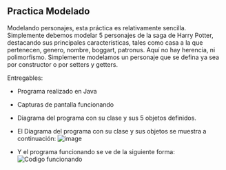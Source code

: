 ## Practica Modelado

Modelando personajes, esta práctica es relativamente sencilla. Simplemente debemos modelar 5 personajes de la saga de Harry Potter, destacando sus principales características, tales como casa a la que pertenecen, genero, nombre, boggart, patronus. Aquí no hay herencia, ni polimorfismo. Simplemente modelamos un personaje que se defina ya sea por constructor o por setters y getters.


Entregables:

- Programa realizado en Java
- Capturas de pantalla funcionando
- Diagrama del programa con su clase y sus 5 objetos definidos.


- El Diagrama del programa con su clase y sus objetos se muestra a continuación:
![image](https://user-images.githubusercontent.com/99369122/166619856-39ae7054-825c-4d22-8332-a9cccb3eef57.png)


- Y el programa funcionando se ve de la siguiente forma:
 ![Codigo funcionando](https://user-images.githubusercontent.com/99369122/166619975-ed47319c-b114-4ae3-9df4-86bc32a70452.png)

